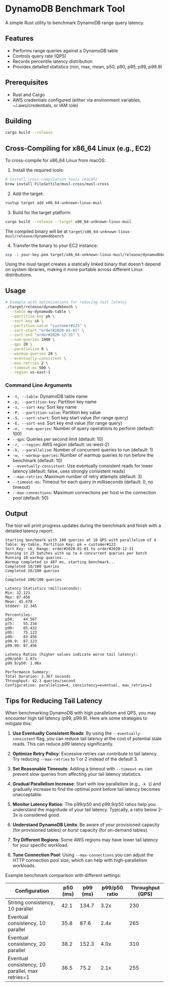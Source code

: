 # DynamoDB Benchmark Tool

A simple Rust utility to benchmark DynamoDB range query latency.

## Features

- Performs range queries against a DynamoDB table
- Controls query rate (QPS)
- Records percentile latency distribution
- Provides detailed statistics (min, max, mean, p50, p90, p95, p99, p99.9)

## Prerequisites

- Rust and Cargo
- AWS credentials configured (either via environment variables, ~/.aws/credentials, or IAM role)

## Building

```bash
cargo build --release
```

## Cross-Compiling for x86_64 Linux (e.g., EC2)

To cross-compile for x86_64 Linux from macOS:

1. Install the required tools:

```bash
# Install cross-compilation tools (macOS)
brew install FiloSottile/musl-cross/musl-cross
```

2. Add the target:

```bash
rustup target add x86_64-unknown-linux-musl
```

3. Build for the target platform:

```bash
cargo build --release --target x86_64-unknown-linux-musl
```

The compiled binary will be at `target/x86_64-unknown-linux-musl/release/dynamodbbench`

4. Transfer the binary to your EC2 instance:

```bash
scp -i your-key.pem target/x86_64-unknown-linux-musl/release/dynamodbbench ec2-user@your-ec2-instance:~/
```

Using the musl target creates a statically linked binary that doesn't depend on system libraries, making it more portable across different Linux distributions.

## Usage

```bash
# Example with optimizations for reducing tail latency
./target/release/dynamodbbench \
  --table my-dynamodb-table \
  --partition-key pk \
  --sort-key sk \
  --partition-value "customer#123" \
  --sort-start "order#2020-01-01" \
  --sort-end "order#2020-12-31" \
  --num-queries 1000 \
  --qps 20 \
  --parallelism 8 \
  --warmup-queries 20 \
  --eventually-consistent \
  --max-retries 2 \
  --timeout-ms 500 \
  --region us-east-1
```

### Command Line Arguments

- `-t, --table`: DynamoDB table name
- `-p, --partition-key`: Partition key name
- `-s, --sort-key`: Sort key name
- `-P, --partition-value`: Partition key value
- `-S, --sort-start`: Sort key start value (for range query)
- `-E, --sort-end`: Sort key end value (for range query)
- `-n, --num-queries`: Number of query operations to perform (default: 100)
- `--qps`: Queries per second limit (default: 10)
- `-r, --region`: AWS region (default: us-west-2)
- `-k, --parallelism`: Number of concurrent queries to run (default: 1)
- `-w, --warmup-queries`: Number of warmup queries to run before the benchmark (default: 10)
- `--eventually-consistent`: Use eventually consistent reads for lower latency (default: false, uses strongly consistent reads)
- `--max-retries`: Maximum number of retry attempts (default: 3)
- `--timeout-ms`: Timeout for each query in milliseconds (default: 0, no timeout)
- `--max-connections`: Maximum connections per host in the connection pool (default: 50)

## Output

The tool will print progress updates during the benchmark and finish with a detailed latency report:

```
Starting benchmark with 100 queries at 10 QPS with parallelism of 4
Table: my-table, Partition Key: pk = customer#123
Sort Key: sk, Range: order#2020-01-01 to order#2020-12-31
Running in 25 batches with up to 4 concurrent queries per batch
Running 10 warmup queries...
Warmup completed in 487 ms, starting benchmark...
Completed 10/100 queries
Completed 20/100 queries
...
Completed 100/100 queries

Latency Statistics (milliseconds):
Min: 32.123
Max: 87.456
Mean: 45.678
Stddev: 12.345

Percentiles:
p50:    44.567
p75:    55.234
p90:    65.432
p95:    75.123
p99:    83.456
p99.9:  87.123
p99.99: 87.456

Latency Ratios (higher values indicate worse tail latency):
p99/p50: 1.87x
p99.9/p50: 1.96x

Performance Summary:
Total Duration: 2.367 seconds
Throughput: 42.3 queries/second
Configuration: parallelism=4, consistency=eventual, max_retries=3
```

## Tips for Reducing Tail Latency

When benchmarking DynamoDB with high parallelism and QPS, you may encounter high tail latency (p99, p99.9). Here are some strategies to mitigate this:

1. **Use Eventually Consistent Reads**: By using the `--eventually-consistent` flag, you can reduce tail latency at the cost of potential stale reads. This can reduce p99 latency significantly.

2. **Optimize Retry Policy**: Excessive retries can contribute to tail latency. Try reducing `--max-retries` to 1 or 2 instead of the default 3.

3. **Set Reasonable Timeouts**: Adding a timeout with `--timeout-ms` can prevent slow queries from affecting your tail latency statistics.

4. **Gradual Parallelism Increase**: Start with low parallelism (e.g., `-k 1`) and gradually increase to find the optimal point before tail latency becomes unacceptable.

5. **Monitor Latency Ratios**: The p99/p50 and p99.9/p50 ratios help you understand the magnitude of your tail latency. Typically, a ratio below 2-3x is considered good.

6. **Understand DynamoDB Limits**: Be aware of your provisioned capacity (for provisioned tables) or burst capacity (for on-demand tables).

7. **Try Different Regions**: Some AWS regions may have lower tail latency for your specific workload.

8. **Tune Connection Pool**: Using `--max-connections` you can adjust the HTTP connection pool size, which can help with high-parallelism workloads.

Example benchmark comparison with different settings:

| Configuration | p50 (ms) | p99 (ms) | p99/p50 ratio | Throughput (QPS) |
|---------------|----------|----------|---------------|------------------|
| Strong consistency, 10 parallel | 42.1 | 134.7 | 3.2x | 230 |
| Eventual consistency, 10 parallel | 35.8 | 87.6 | 2.4x | 265 |
| Eventual consistency, 20 parallel | 38.2 | 152.3 | 4.0x | 310 |
| Eventual consistency, 10 parallel, max retries=1 | 36.5 | 75.2 | 2.1x | 255 |